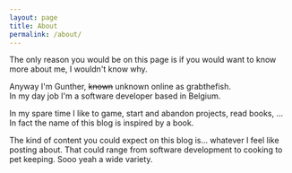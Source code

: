 ```yaml
---
layout: page
title: About
permalink: /about/
---
```


The only reason you would be on this page is if you would want to know more about me, I wouldn't know why.

Anyway I'm Gunther, ~~known~~ unknown online as grabthefish.  
In my day job I'm a software developer based in Belgium.

In my spare time I like to game, start and abandon projects, read books, ...  
In fact the name of this blog is inspired by a book.

The kind of content you could expect on this blog is... whatever I feel like posting about. That could range from software development to cooking to pet keeping. Sooo yeah a wide variety.
